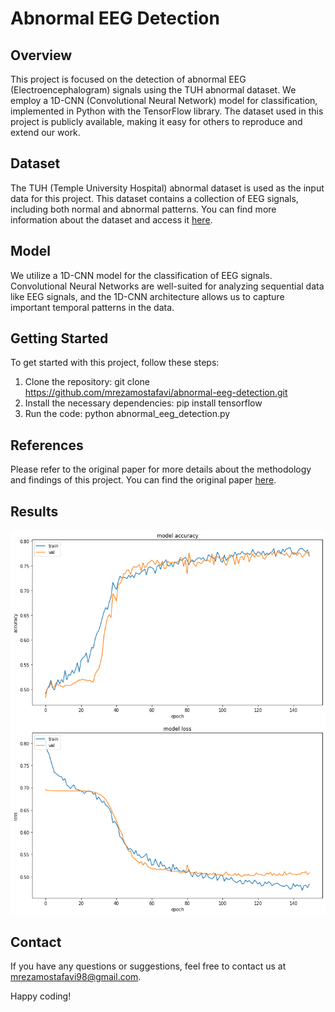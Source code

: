 # Abnormal EEG Detection

## Overview
This project is focused on the detection of abnormal EEG (Electroencephalogram) signals using the TUH abnormal dataset. We employ a 1D-CNN (Convolutional Neural Network) model for classification, implemented in Python with the TensorFlow library. The dataset used in this project is publicly available, making it easy for others to reproduce and extend our work.

## Dataset
The TUH (Temple University Hospital) abnormal dataset is used as the input data for this project. This dataset contains a collection of EEG signals, including both normal and abnormal patterns. You can find more information about the dataset and access it [here](https://doi.org/10.3389/fnins.2016.00196).

## Model
We utilize a 1D-CNN model for the classification of EEG signals. Convolutional Neural Networks are well-suited for analyzing sequential data like EEG signals, and the 1D-CNN architecture allows us to capture important temporal patterns in the data.

## Getting Started
To get started with this project, follow these steps:

1. Clone the repository:
git clone https://github.com/mrezamostafavi/abnormal-eeg-detection.git
2. Install the necessary dependencies:
pip install tensorflow
3. Run the code:
python abnormal_eeg_detection.py

## References
Please refer to the original paper for more details about the methodology and findings of this project. You can find the original paper [here](https://doi.org/10.1007/s00521-018-3889-z).

## Results
![Accuracy](accuracy.png)
![Loss](loss.png)

## Contact
If you have any questions or suggestions, feel free to contact us at [mrezamostafavi98@gmail.com](mailto:mrezamostafavi98@gmail.com).

Happy coding!
